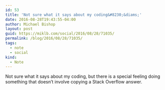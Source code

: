 ```yaml
---
id: 53
title: 'Not sure what it says about my coding&#8230;&diams;'
date: 2016-08-28T19:43:55-04:00
author: Michael Bishop
layout: post
guid: https://miklb.com/social/2016/08/28/71035/
permalink: /blog/2016/08/28/71035/
tags:
  - note
  - social
kind:
  - Note
---
```

<p>Not sure what it says about my coding, but there is a special feeling doing something that doesn’t involve copying a Stack Overflow answer.</p>